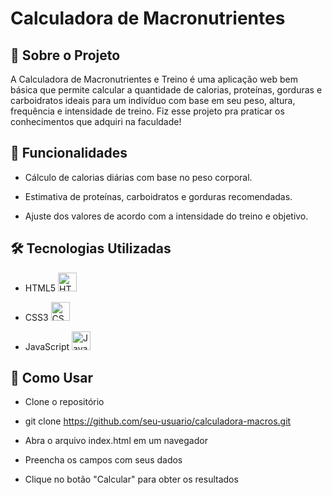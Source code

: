 # Calculadora de Macronutrientes
## 📌 Sobre o Projeto
A Calculadora de Macronutrientes e Treino é uma aplicação web bem básica que permite calcular a quantidade de calorias, proteínas, gorduras e carboidratos ideais para um indivíduo com base em seu peso, altura, frequência e intensidade de treino. Fiz esse projeto pra praticar os conhecimentos que adquiri na faculdade!

## 🚀 Funcionalidades
- Cálculo de calorias diárias com base no peso corporal.

- Estimativa de proteínas, carboidratos e gorduras recomendadas.

- Ajuste dos valores de acordo com a intensidade do treino e objetivo.

## 🛠️ Tecnologias Utilizadas
- HTML5 <img src="https://cdn.jsdelivr.net/gh/devicons/devicon/icons/html5/html5-original.svg" alt="HTML5" width="30" height="30"/>

- CSS3  <img src="https://cdn.jsdelivr.net/gh/devicons/devicon/icons/css3/css3-original.svg" alt="CSS3" width="30" height="30"/>

- JavaScript <img src="https://cdn.jsdelivr.net/gh/devicons/devicon/icons/javascript/javascript-original.svg" alt="JavaScript" width="30" height="30"/>

## 🔧 Como Usar
- Clone o repositório

- git clone https://github.com/seu-usuario/calculadora-macros.git
- Abra o arquivo index.html em um navegador

- Preencha os campos com seus dados

- Clique no botão "Calcular" para obter os resultados
